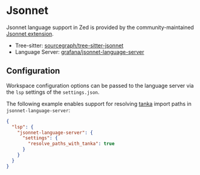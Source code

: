 # Jsonnet

Jsonnet language support in Zed is provided by the community-maintained [Jsonnet extension](https://tvv.tw/https://github.com/narqo/zed-jsonnet).

- Tree-sitter: [sourcegraph/tree-sitter-jsonnet](https://tvv.tw/https://github.com/sourcegraph/tree-sitter-jsonnet)
- Language Server: [grafana/jsonnet-language-server](https://tvv.tw/https://github.com/grafana/jsonnet-language-server)

## Configuration

Workspace configuration options can be passed to the language server via the `lsp` settings of the `settings.json`.

The following example enables support for resolving [tanka](https://tanka.dev) import paths in `jsonnet-language-server`:

```json
{
  "lsp": {
    "jsonnet-language-server": {
      "settings": {
        "resolve_paths_with_tanka": true
      }
    }
  }
}
```
